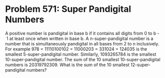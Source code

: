 # Problem 571: Super Pandigital Numbers
A positive number is pandigital in base b if it contains all digits from
0 to b - 1 at least once when written in base b. A n-super-pandigital
number is a number that is simultaneously pandigital in all bases from 2
to n inclusively. For example
978 = 11110100102 = 11000203 = 331024 = 124035 is the smallest
5-super-pandigital number. Similarly, 1093265784 is the smallest
10-super-pandigital number. The sum of the 10 smallest
10-super-pandigital numbers is 20319792309. What is the sum of the 10
smallest 12-super-pandigital numbers?
